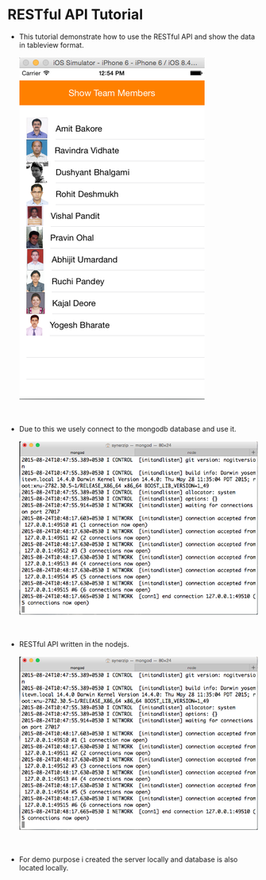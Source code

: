 # RESTful API Tutorial
- This tutorial demonstrate how to use the RESTful API and show the data in tableview format.<br><br>
![Alt text](/Screenshots/restful-api-0.png?raw=true "Show the json data")<br><br><br>

- Due to this we usely connect to the mongodb database and use it.<br><br>
![Alt text](/Screenshots/restful-api-1.png?raw=true "Need to start mongodb server for connections")<br><br><br>

- RESTful API written in the nodejs.<br><br>
![Alt text](/Screenshots/restful-api-1.png?raw=true "Need to start the server")
<br><br><br>

- For demo purpose i created the server locally and database is also located locally. <br><br><br>